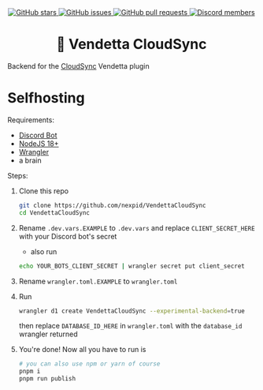 <div align="center">
	<a href="https://github.com/nexpid/VendettaCloudSync/stargazers">
		<img alt="GitHub stars" src="https://img.shields.io/github/stars/nexpid/VendettaCloudSync?style=for-the-badge&color=b4befe&labelColor=1e1e2e&logo=starship&logoColor=fff">
	</a>
	<a href="https://github.com/nexpid/VendettaCloudSync/issues">
		<img alt="GitHub issues" src="https://img.shields.io/github/issues/nexpid/VendettaCloudSync?style=for-the-badge&color=74c7ec&labelColor=1e1e2e&logo=gitbook&logoColor=fff">
	</a>
	<a href="https://github.com/nexpid/VendettaCloudSync/pulls">
		<img alt="GitHub pull requests" src="https://img.shields.io/github/issues-pr/nexpid/VendettaCloudSync?style=for-the-badge&color=a6e3a1&labelColor=1e1e2e&logo=saucelabs&logoColor=fff">
	</a>
	<a href="https://discord.gg/n9QQ4XhhJP">
		<img alt="Discord members" src="https://img.shields.io/discord/1015931589865246730?style=for-the-badge&color=eba0ac&labelColor=1e1e2e&logo=discord&logoColor=fff">
	</a>
</div>
<div align="center">
    <h1>🔧 Vendetta CloudSync</h1>
</div>

Backend for the [CloudSync](https://github.com/nexpid/VendettaPlugins/tree/main/plugins/cloud-sync) Vendetta plugin

# Selfhosting

Requirements:

- [Discord Bot](https://discord.com/developers/applications)
- [NodeJS 18+](https://nodejs.org/en)
- [Wrangler](https://github.com/cloudflare/workers-sdk#installation)
- a brain

Steps:

1. Clone this repo
   ```sh
   git clone https://github.com/nexpid/VendettaCloudSync
   cd VendettaCloudSync
   ```
2. Rename `.dev.vars.EXAMPLE` to `.dev.vars` and replace `CLIENT_SECRET_HERE` with your Discord bot's secret
   - also run
   ```sh
   echo YOUR_BOTS_CLIENT_SECRET | wrangler secret put client_secret
   ```
3. Rename `wrangler.toml.EXAMPLE` to `wrangler.toml`
4. Run

   ```sh
   wrangler d1 create VendettaCloudSync --experimental-backend=true
   ```

   then replace `DATABASE_ID_HERE` in `wrangler.toml` with the `database_id` wrangler returned

5. You're done! Now all you have to run is
   ```sh
   # you can also use npm or yarn of course
   pnpm i
   pnpm run publish
   ```

